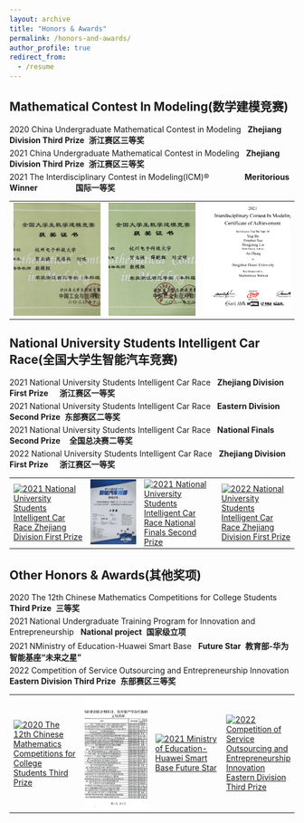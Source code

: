 ```yaml
---
layout: archive
title: "Honors & Awards"
permalink: /honors-and-awards/
author_profile: true
redirect_from:
  - /resume
---
```



Mathematical Contest In Modeling(数学建模竞赛)
------
<div style="width: 100%; margin-bottom: 5px;">
  <span>2020 China Undergraduate Mathematical Contest in Modeling</span>&nbsp;&nbsp;
  <span><strong>Zhejiang Division Third Prize</strong>&nbsp;&nbsp;<strong>浙江赛区三等奖</strong></span>
</div>
<div style="width: 100%; margin-bottom: 5px;">
  <span>2021 China Undergraduate Mathematical Contest in Modeling</span>&nbsp;&nbsp;
  <span><strong>Zhejiang Division Third Prize</strong>&nbsp;&nbsp;<strong>浙江赛区三等奖</strong></span>
</div>
<div style="width: 100%; margin-bottom: 5px;">
  <span>2021 The Interdisciplinary Contest in Modeling(ICM)®</span>&nbsp;&nbsp;&nbsp;&nbsp;&nbsp;&nbsp;&nbsp;&nbsp;&nbsp;&nbsp;&nbsp;&nbsp;&nbsp;&nbsp;&nbsp;
  <span><strong>Meritorious Winner</strong>&nbsp;&nbsp;&nbsp;&nbsp;&nbsp;&nbsp;&nbsp;&nbsp;&nbsp;&nbsp;&nbsp;&nbsp;&nbsp;&nbsp;&nbsp;&nbsp;&nbsp;<strong>国际一等奖</strong></span>
</div>

<table style="border: none; width: 100%;">
<tr style="border: none;">
<td style="border: none; width: 33.33%;"><a href="/images/honors-and-awards/20数模省三.jpg" target="_blank"><img src='/images/honors-and-awards/20数模省三.jpg' alt='2020 China Undergraduate Mathematical Contest in Modeling Zhejiang Division Third Prize' style="width: 100%; height: 200px; object-fit: cover;"></a></td>
<td style="border: none; width: 33.33%;"><a href="/images/honors-and-awards/21数模省三.jpg" target="_blank"><img src='/images/honors-and-awards/21数模省三.jpg' alt='2021 China Undergraduate Mathematical Contest in Modeling Zhejiang Division Third Prize' style="width: 100%; height: 200px; object-fit: cover;"></a></td>
<td style="border: none; width: 33.33%;"><a href="/images/honors-and-awards/ICM-M.jpg" target="_blank"><img src='/images/honors-and-awards/ICM-M.jpg' alt='2021 The Interdisciplinary Contest in Modeling(ICM)® Meritorious Winner' style="width: 100%; height: 200px; object-fit: cover;"></a></td>
</tr>
</table>

National University Students Intelligent Car Race(全国大学生智能汽车竞赛)
------

<div style="width: 100%; margin-bottom: 5px;">
  <span>2021 National University Students Intelligent Car Race</span>&nbsp;&nbsp;
  <span><strong>Zhejiang Division First Prize</strong>&nbsp;&nbsp;&nbsp;&nbsp;&nbsp;<strong>浙江赛区一等奖</strong></span>
</div>
<div style="width: 100%; margin-bottom: 5px;">
  <span>2021 National University Students Intelligent Car Race</span>&nbsp;&nbsp;
  <span><strong>Eastern Division Second Prize</strong>&nbsp;&nbsp;<strong>东部赛区二等奖</strong></span>
</div>
<div style="width: 100%; margin-bottom: 5px;">
  <span>2021 National University Students Intelligent Car Race</span>&nbsp;&nbsp;
  <span><strong>National Finals Second Prize</strong>&nbsp;&nbsp;&nbsp;&nbsp;<strong>全国总决赛二等奖</strong></span>
</div>
<div style="width: 100%; margin-bottom: 5px;">
  <span>2022 National University Students Intelligent Car Race</span>&nbsp;&nbsp;
  <span><strong>Zhejiang Division First Prize</strong>&nbsp;&nbsp;&nbsp;&nbsp;&nbsp;<strong>浙江赛区一等奖</strong></span>
</div>

<table style="border: none;">
<tr style="border: none;">
<td style="border: none;"><a href="/images/honors-and-awards/21智能车省一.jpg" target="_blank"><img src='/images/honors-and-awards/21智能车省一.jpg' alt='2021 National University Students Intelligent Car Race Zhejiang Division First Prize'></a></td>
<td style="border: none;"><a href="/images/honors-and-awards/21智能车东部二.jpg" target="_blank"><img src='/images/honors-and-awards/21智能车东部二.jpg' alt='2021 National University Students Intelligent Car Race Eastern Division Second Prize'></a></td>
<td style="border: none;"><a href="/images/honors-and-awards/21智能车国二.jpg" target="_blank"><img src='/images/honors-and-awards/21智能车国二.jpg' alt='2021 National University Students Intelligent Car Race National Finals Second Prize'></a></td>
<td style="border: none;"><a href="/images/honors-and-awards/22智能车省一.jpg" target="_blank"><img src='/images/honors-and-awards/22智能车省一.jpg' alt='2022 National University Students Intelligent Car Race Zhejiang Division First Prize'></a></td>
</tr>
</table>

Other Honors & Awards(其他奖项)
------

<div style="width: 100%; margin-bottom: 5px;">
  <span>2020 The 12th Chinese Mathematics Competitions for College Students</span>&nbsp;&nbsp;
  <span><strong>Third Prize</strong>&nbsp;&nbsp;<strong>三等奖</strong></span>
</div>
<div style="width: 100%; margin-bottom: 5px;">
  <span>2021 National Undergraduate Training Program for Innovation and Entrepreneurship</span>&nbsp;&nbsp;
  <span><strong>National project</strong>&nbsp;&nbsp;<strong>国家级立项</strong></span>
</div>
<div style="width: 100%; margin-bottom: 5px;">
  <span>2021 NMinistry of Education-Huawei Smart Base</span>&nbsp;&nbsp;
  <span><strong>Future Star</strong>&nbsp;&nbsp;<strong>教育部-华为智能基座“未来之星”</strong></span>
</div>
<div style="width: 100%; margin-bottom: 5px;">
  <span>2022 Competition of Service Outsourcing and Entrepreneurship Innovation</span>&nbsp;&nbsp;
  <span><strong>Eastern Division Third Prize</strong>&nbsp;&nbsp;<strong>东部赛区三等奖</strong></span>
</div>

<table style="border: none; width: 100%;">
<tr style="border: none;">
<td style="border: none; width: 25%;"><a href="/images/honors-and-awards/20数竞国三.jpg" target="_blank"><img src='/images/honors-and-awards/20数竞国三.jpg' alt='2020 The 12th Chinese Mathematics Competitions for College Students Third Prize' style="width: 100%; height: 200px; object-fit: cover;"></a></td>
<td style="border: none; width: 25%;"><a href="/images/honors-and-awards/大创.jpg" target="_blank"><img src='/images/honors-and-awards/大创.jpg' alt='2021 National Undergraduate Training Program for Innovation and Entrepreneurship National project' style="width: 100%; height: 200px; object-fit: cover;"></a></td>
<td style="border: none; width: 25%;"><a href="/images/honors-and-awards/华为智能基座.jpg" target="_blank"><img src='/images/honors-and-awards/华为智能基座.jpg' alt='2021 Ministry of Education-Huawei Smart Base Future Star' style="width: 100%; height: 200px; object-fit: cover;"></a></td>
<td style="border: none; width: 25%;"><a href="/images/honors-and-awards/服务外包东部三.jpg" target="_blank"><img src='/images/honors-and-awards/服务外包东部三.jpg' alt='2022 Competition of Service Outsourcing and Entrepreneurship Innovation Eastern Division Third Prize' style="width: 100%; height: 200px; object-fit: cover;"></a></td>
</tr>
</table>